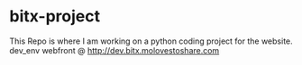 # bitx-project
This Repo is where I am working on a python coding project for the website. dev_env webfront @ http://dev.bitx.molovestoshare.com
